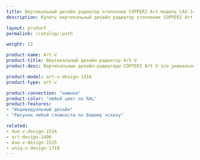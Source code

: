 ```yaml
---
title: Вертикальный дизайн радиатор отопления COPPERI Art модель CAV-1416
description: Купить вертикальный дизайн радиатор отопления COPPERI Art модель CAV-1416 по цене производителя в Москве.

layout: product
permalink: /catalog/:path

weight: 12

product-name: Art V
product-title: Вертикальный дизайн-радиатор Art V
product-desc: Вертикальные дизайн-радиаторы COPPERI Art V это уникальное сочетание выдающихся технических характеристик и потрясающего эстетического оформления.

product-model: art-v-design-1416
product-type: art-v

product-connection: "нижнее"
product-color: "любой цвет по RAL"
product-features:
- "Индивидуальный дизайн"
- "Рисунок любой сложности по Вашему эскизу"

related:
- duo-v-design-1514
- art-design-1406
- duo-v-design-1515
- uniq-v-design-1718
---
```

